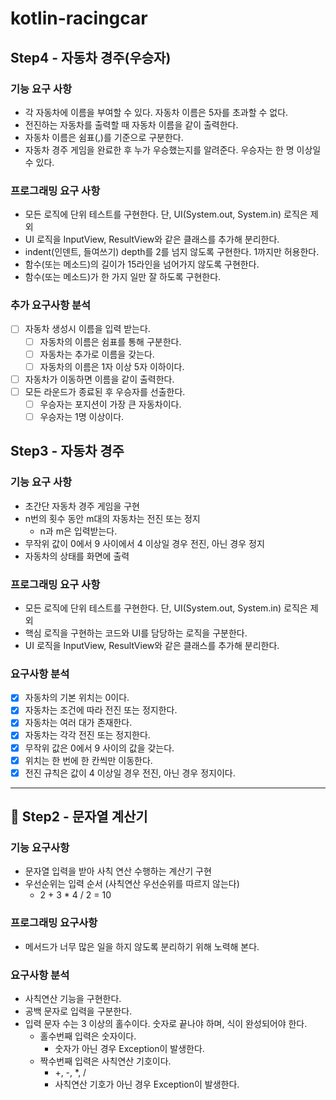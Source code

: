 # kotlin-racingcar

## Step4 - 자동차 경주(우승자)

### 기능 요구 사항

- 각 자동차에 이름을 부여할 수 있다. 자동차 이름은 5자를 초과할 수 없다.
- 전진하는 자동차를 출력할 때 자동차 이름을 같이 출력한다.
- 자동차 이름은 쉼표(,)를 기준으로 구분한다.
- 자동차 경주 게임을 완료한 후 누가 우승했는지를 알려준다. 우승자는 한 명 이상일 수 있다.

### 프로그래밍 요구 사항

- 모든 로직에 단위 테스트를 구현한다. 단, UI(System.out, System.in) 로직은 제외
- UI 로직을 InputView, ResultView와 같은 클래스를 추가해 분리한다.
- indent(인덴트, 들여쓰기) depth를 2를 넘지 않도록 구현한다. 1까지만 허용한다.
- 함수(또는 메소드)의 길이가 15라인을 넘어가지 않도록 구현한다.
- 함수(또는 메소드)가 한 가지 일만 잘 하도록 구현한다.

### 추가 요구사항 분석

- [ ] 자동차 생성시 이름을 입력 받는다.
  - [ ] 자동차의 이름은 쉼표를 통해 구분한다.
  - [ ] 자동차는 추가로 이름을 갖는다.
  - [ ] 자동차의 이름은 1자 이상 5자 이하이다.
- [ ] 자동차가 이동하면 이름을 같이 출력한다.
- [ ] 모든 라운드가 종료된 후 우승자를 선출한다.
  - [ ] 우승자는 포지션이 가장 큰 자동차이다.
  - [ ] 우승자는 1명 이상이다.

## Step3 - 자동차 경주

### 기능 요구 사항

- 초간단 자동차 경주 게임을 구현
- n번의 횟수 동안 m대의 자동차는 전진 또는 정지
    - n과 m은 입력받는다.
- 무작위 값이 0에서 9 사이에서 4 이상일 경우 전진, 아닌 경우 정지
- 자동차의 상태를 화면에 출력

### 프로그래밍 요구 사항

- 모든 로직에 단위 테스트를 구현한다. 단, UI(System.out, System.in) 로직은 제외
- 핵심 로직을 구현하는 코드와 UI를 담당하는 로직을 구분한다.
- UI 로직을 InputView, ResultView와 같은 클래스를 추가해 분리한다.

### 요구사항 분석

- [X] 자동차의 기본 위치는 0이다.
- [X] 자동차는 조건에 따라 전진 또는 정지한다.
- [X] 자동차는 여러 대가 존재한다.
- [X] 자동차는 각각 전진 또는 정지한다.
- [X] 무작위 값은 0에서 9 사이의 값을 갖는다.
- [X] 위치는 한 번에 한 칸씩만 이동한다.
- [X] 전진 규칙은 값이 4 이상일 경우 전진, 아닌 경우 정지이다.

---

## 🚀 Step2 - 문자열 계산기

### 기능 요구사항

- 문자열 입력을 받아 사칙 연산 수행하는 계산기 구현
- 우선순위는 입력 순서 (사칙연산 우선순위를 따르지 않는다)
    - 2 + 3 * 4 / 2 = 10

### 프로그래밍 요구사항

- 메서드가 너무 많은 일을 하지 않도록 분리하기 위해 노력해 본다.

### 요구사항 분석

- 사칙연산 기능을 구현한다.
- 공백 문자로 입력을 구분한다.
- 입력 문자 수는 3 이상의 홀수이다. 숫자로 끝나야 하며, 식이 완성되어야 한다.
    - 홀수번째 입력은 숫자이다.
        - 숫자가 아닌 경우 Exception이 발생한다.
    - 짝수번째 입력은 사칙연산 기호이다.
        - +, -, *, /
        - 사칙연산 기호가 아닌 경우 Exception이 발생한다.
